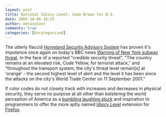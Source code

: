 ```yaml
---
layout: post
title: National Idiocy Level: Code Brown for B.S.
date: 2005-10-06 16:23
author: metavalent
comments: true
categories: [Uncategorized]
---
```

The utterly flaccid <a href="http://www.dhs.gov/dhspublic/display?theme=29">Homeland Security Advisory System</a> has proven it's impotence once again on today's BBC news <a href="http://news.bbc.co.uk/2/hi/americas/4317758.stm">Warning of New York subway threat</a>. In the face of a reported "credible security threat", "The country remains at an elevated risk, Code Yellow, for terrorist attack," and "throughout the transport system, the city's threat level remain[s] at 'orange' - the second highest level of alert and the level it has been since the attacks on the city's World Trade Center on 11 September 2001."

If color codes do not closely track with increases and decreases in physical security, they serve no purpose at all other than bolstering the world perception of America as a <a href="http://news.bbc.co.uk/2/hi/middle_east/4012925.stm">bumbling laughing stock</a> and inspiration to programmers to offer the more aptly named <a href="https://addons.mozilla.org/extensions/moreinfo.php?id=362">Idiocy Level</a> extension for <a href="http://www.getfirefox.com/">Firefox</a>.
